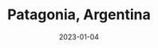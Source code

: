 ---
post_id:    2023-01-AR
title:      Patagonia, Argentina
date:       2023-01-04
date_start: 2023-01-04
date_end:   2023-01-12
images:
  - ext:    2023-01-AR_00.jpg
    width:  3000
    height: 2253
    meta:   The Pass of Tears
tags:
  - South America
---